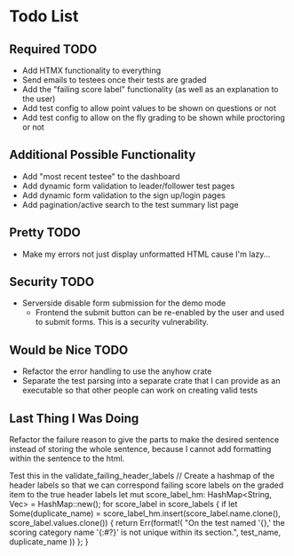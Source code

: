 # Todo List

## Required TODO
- Add HTMX functionality to everything
- Send emails to testees once their tests are graded
- Add the "failing score label" functionality (as well as an explanation to the user)
- Add test config to allow point values to be shown on questions or not
- Add test config to allow on the fly grading to be shown while proctoring or not


## Additional Possible Functionality
- Add "most recent testee" to the dashboard
- Add dynamic form validation to leader/follower test pages
- Add dynamic form validation to the sign up/login pages
- Add pagination/active search to the test summary list page

## Pretty TODO
- Make my errors not just display unformatted HTML cause I'm lazy...

## Security TODO
- Serverside disable form submission for the demo mode
    - Frontend the submit button can be re-enabled by the user and used to submit forms. This is a security vulnerability.


## Would be Nice TODO
- Refactor the error handling to use the anyhow crate
- Separate the test parsing into a separate crate that I can provide as an executable so that other people can work on creating valid tests


## Last Thing I Was Doing
Refactor the failure reason to give the parts to make the desired sentence instead of storing the whole sentence, because I cannot add formatting within the sentence to the html. 


Test this in the validate_failing_header_labels
    // Create a hashmap of the header labels so that we can correspond failing score labels on the graded item to the true header labels
    let mut score_label_hm: HashMap<String, Vec<String>> = HashMap::new();
    for score_label in score_labels {
        if let Some(duplicate_name) = score_label_hm.insert(score_label.name.clone(), score_label.values.clone()) {
            return Err(format!(
                "On the test named '{},' the scoring category name '{:#?}' is not unique within its section.",
                test_name, duplicate_name
            ))
        };
    }